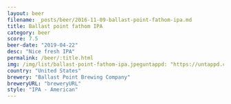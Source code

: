 ```yaml
---
layout: beer
filename: _posts/beer/2016-11-09-ballast-point-fathom-ipa.md
title: Ballast point fathom IPA
category: beer
score: 7.5
beer-date: "2019-04-22"
desc: "Nice fresh IPA"
permalink: /beer/:title.html
img: /img/list/ballast-point-fathom-ipa.jpeguntappd: "https://untappd.com/b/ballast-point-brewing-company-fathom-ipa/2317737"
country: "United States"
brewery: "Ballast Point Brewing Company"
breweryURL: "breweryURL"
style: "IPA - American"
---
```

